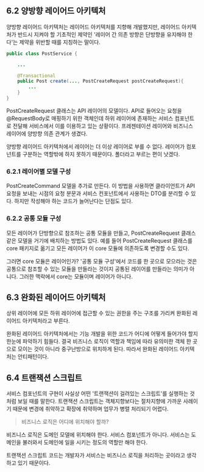 ## 6.2 양방향 레이어드 아키텍처

양방향 레이어드 아키텍처는 레이어드 아키텍처를 지향해 개발했지만, 레이어드 아키텍처가 반드시 지켜야 할 기초적인 제약인 '레이어 간 의존 방향은 단방향을 유지해야 한다'는 제약을 위반할 때를 지칭하는 말이다.

```java
public class PostService {

    ...

    @Transactional
    public Post create(..., PostCreateRequest postCreateRequest){
        ...
    }
}
```

PostCreateRequest 클래스는 API 레이어의 모델이다. API로 들어오는 요청을 @RequestBody로 매핑하기 위한 객체인데 하위 레이어에 존재하는 서비스 컴포넌트로 전달해 서비스에서 이를 이용하고 있는 상황이다. 프레젠테이션 레이어와 비즈니스 레이어에 양방향 의존 관계가 생겼다.

양방향 레이어드 아키텍처에서 레이어는 더 이상 레이어로 부를 수 없다. 레이어가 컴포넌트를 구분하는 역할밖에 하지 못하기 때문이다. 폴더라고 부르는 편이 낫겠다.

### 6.2.1 레이어별 모델 구성

PostCreateCommand 모델을 추가로 만든다. 이 방법을 사용하면 클라이언트가 API 요청을 보내는 시점의 요청 분문과 서비스 컨포넌트에서 사용하는 DTO를 분리할 수 있다. 하지만 작성해야 하는 코드가 늘어난다는 단점도 있다.

### 6.2.2 공통 모듈 구성

모든 레이어가 단방향으로 참조하는 공통 모듈을 만들고, PostCreateRequest 클래스같은 모델을 거기에 배치하는 방법도 있다. 예를 들어 PostCreateRequest 클래스를 core 패키지로 옮기고 모든 레이어가 이 core 모듈에 의존하도록 변경할 수도 있다.

그러면 core 모듈은 레이어인가? '공통 모듈 구성'에서 코드를 한 곳으로 모으라는 것은 공통으로 참조할 수 있는 모듈을 만들라는 것이지 공통된 레이어를 만들라는 의미가 아니다. 그러한 맥락에서 core는 모듈이며 레이어가 아니다.

## 6.3 완화된 레이어드 아키텍처

상위 레이어에 모든 하위 레이어에 접근할 수 있는 권한을 주는 구조를 가리켜 완화된 레이어드 아키텍처라고 부른다. 

완화된 레이어드 아키텍처에서는 기능 개발을 위한 코드가 어디에 어떻게 들어가야 할지 한눈에 파악하기 힘들다. 결국 비즈니스 로직이 역할과 책임에 따라 유의미한 객체 한 곳으로 모이는 것이 아니라 중구난방으로 위치하게 된다. 따라서 완화된 레이어드 아키텍처는 안티패턴이다.

## 6.4 트랜잭션 스크립트

서비스 컴포넌트의 구현이 사실상 어떤 '트랜잭션이 걸려있는 스크립트'를 실행하는 것처럼 보일 때를 말한다. 트랜잭션 스크립트는 객체지향보다는 절차지향에 가까운 사례이기 때문에 변경에 취약하고 확장에 취약하며 업무가 병렬 처리되기 어렵다.

> 비즈니스 로직은 어디에 위치해야 할까?

비즈니스 로직은 도메인 모델에 위치해야 한다. 서비스 컴포넌트가 아니다. 서비스는 도메인을 불러와서 도메인에 일을 시키는 정도의 역할만 해야 한다.

트랜잭션 스크립트 코드는 개발자가 서비스는 비즈니스 로직을 처리하는 곳이라고 생각하고 있기 때문이다. 
